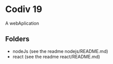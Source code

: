 # Codiv 19
A webAplication

## Folders

- nodeJs (see the readme nodejs/README.md)
- react (see the readme react/README.md)

